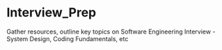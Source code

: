 # Interview_Prep
Gather resources, outline key topics on Software Engineering Interview - System Design, Coding Fundamentals, etc
